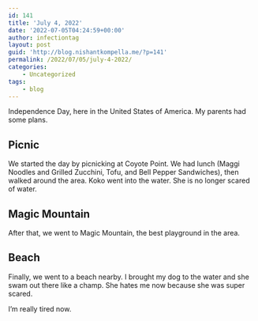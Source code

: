 ```yaml
---
id: 141
title: 'July 4, 2022'
date: '2022-07-05T04:24:59+00:00'
author: infectiontag
layout: post
guid: 'http://blog.nishantkompella.me/?p=141'
permalink: /2022/07/05/july-4-2022/
categories:
    - Uncategorized
tags:
    - blog
---
```


Independence Day, here in the United States of America. My parents had some plans.

## Picnic

We started the day by picnicking at Coyote Point. We had lunch (Maggi Noodles and Grilled Zucchini, Tofu, and Bell Pepper Sandwiches), then walked around the area. Koko went into the water. She is no longer scared of water.

## Magic Mountain

After that, we went to Magic Mountain, the best playground in the area.

## Beach

Finally, we went to a beach nearby. I brought my dog to the water and she swam out there like a champ. She hates me now because she was super scared.

I’m really tired now.